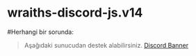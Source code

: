 # wraiths-discord-js.v14
 

#Herhangi bir sorunda:
> ⁠Aşağıdaki sunucudan destek alabilirsiniz.
[Discord Banner](https://api.weblutions.com/discord/invite/vsc)
